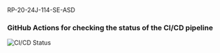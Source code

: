 RP-20-24J-114-SE-ASD


### GitHub Actions for checking the status of the CI/CD pipeline
![CI/CD Status](https://github.com/shanjathurshan/RP-20-24J-114-SE-ASD/actions/workflows/cicd-status.yml/badge.svg)